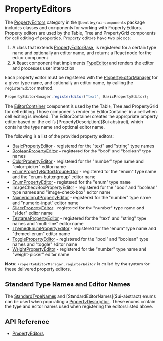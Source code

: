 # PropertyEditors

The [PropertyEditors]($ui-components:PropertyEditors) category in the `@bentley/ui-components` package includes
classes and components for working with Property Editors.
Property editors are used by the Table, Tree and PropertyGrid components for cell editing of properties.
Property editors have two pieces:

1. A class that extends [PropertyEditorBase]($ui-components), is registered for a certain type name and optionally an editor name, and returns a React node for the editor component
1. A React component that implements [TypeEditor]($ui-components) and renders the editor and processes user interaction

Each property editor must be registered with the [PropertyEditorManager]($ui-components)
for a given type name, and optionally an editor name,
by calling the `registerEditor` method.

```ts
PropertyEditorManager.registerEditor("text", BasicPropertyEditor);
```

The [EditorContainer]($ui-components) component is used by the Table, Tree and PropertyGrid for cell editing.
Those components render an EditorContainer in a cell when cell editing is invoked. The EditorContainer
creates the appropriate property editor based on the cell's [PropertyDescription]($ui-abstract),
which contains the type name and optional editor name.

The following is a list of the provided property editors:

- [BasicPropertyEditor]($ui-components) - registered for the "text" and "string" type names
- [BooleanPropertyEditor]($ui-components) - registered for the "bool" and "boolean" type names
- [ColorPropertyEditor]($ui-components) - registered for the "number" type name and "color-picker" editor name
- [EnumPropertyButtonGroupEditor]($ui-components) - registered for the "enum" type name and the "enum-buttongroup" editor name
- [EnumPropertyEditor]($ui-components) - registered for the "enum" type name
- [ImageCheckBoxPropertyEditor]($ui-components) - registered for the "bool" and "boolean" type names and "image-check-box" editor name
- [NumericInputPropertyEditor]($ui-components) - registered for the "number" type name and "numeric-input" editor name
- [SliderPropertyEditor]($ui-components) - registered for the "number" type name and "slider" editor name
- [TextareaPropertyEditor]($ui-components) - registered for the "text" and "string" type names and "multi-line" editor name
- [ThemedEnumPropertyEditor]($ui-components) - registered for the "enum" type name and "themed-enum" editor name
- [TogglePropertyEditor]($ui-components) - registered for the "bool" and "boolean" type names and "toggle" editor name
- [WeightPropertyEditor]($ui-components) - registered for the "number" type name and "weight-picker" editor name

**Note**: `PropertyEditorManager.registerEditor` is called by the system for these delivered property editors.

## Standard Type Names and Editor Names

The [StandardTypeNames]($ui-abstract) and [StandardEditorNames]($ui-abstract) enums can be used when populating a
[PropertyDescription]($ui-abstract). These enums contain the type and editor names used when registering the editors listed above.

## API Reference

- [PropertyEditors]($ui-components:PropertyEditors)
